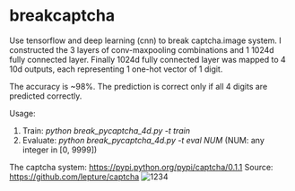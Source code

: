 # breakcaptcha
Use tensorflow and deep learning (cnn) to break captcha.image system.
I constructed the 3 layers of conv-maxpooling combinations and 1 1024d fully connected layer. Finally 1024d fully connected layer was mapped to 4 10d outputs, each representing 1 one-hot vector of 1 digit.

The accuracy is ~98%. The prediction is correct only if all 4 digits are predicted correctly.

Usage:
1. Train: *python break_pycaptcha_4d.py -t train*
2. Evaluate: *python break_pycaptcha_4d.py -t eval NUM*  (NUM: any integer in [0, 9999])

The captcha system: https://pypi.python.org/pypi/captcha/0.1.1
Source: https://github.com/lepture/captcha
![1234](https://cloud.githubusercontent.com/assets/290496/5213632/95e68768-764b-11e4-862f-d95a8f776cdd.png)
